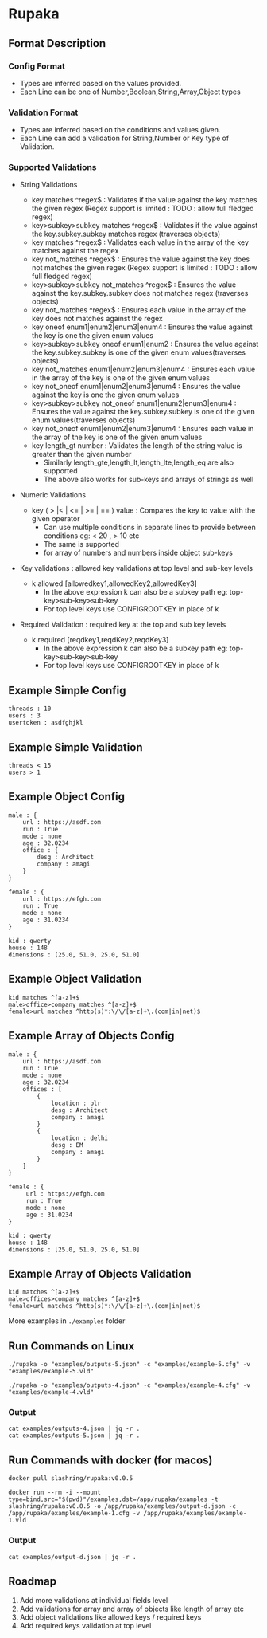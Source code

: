 # Rupaka

## Format Description 

### Config Format 
- Types are inferred based on the values provided. 
- Each Line can be one of Number,Boolean,String,Array,Object types


### Validation Format
- Types are inferred based on the conditions and values given.
- Each Line can add a validation for String,Number or Key type of Validation.

### Supported Validations

- String Validations
  - key matches ^regex$ : Validates if the value against the key matches the given regex (Regex support is limited : TODO : allow full fledged regex)
  - key>subkey>subkey matches ^regex$ : Validates if the value against the key.subkey.subkey matches regex (traverses objects)
  - key matches ^regex$ : Validates each value in the array of the key matches against the regex 
  - key not_matches ^regex$ : Ensures the value against the key does not matches the given regex (Regex support is limited : TODO : allow full fledged regex)
  - key>subkey>subkey not_matches ^regex$ : Ensures the value against the key.subkey.subkey does not matches regex (traverses objects)
  - key not_matches ^regex$ : Ensures each value in the array of the key does not matches against the regex 
  - key oneof enum1|enum2|enum3|enum4 : Ensures the value against the key is one the given enum values
  - key>subkey>subkey oneof enum1|enum2 : Ensures the value against the key.subkey.subkey is one of the given enum values(traverses objects)
  - key not_matches enum1|enum2|enum3|enum4 : Ensures each value in the array of the key is one of the given enum values 
  - key not_oneof enum1|enum2|enum3|enum4 : Ensures the value against the key is one the given enum values
  - key>subkey>subkey not_oneof enum1|enum2|enum3|enum4 : Ensures the value against the key.subkey.subkey is one of the given enum values(traverses objects)
  - key not_oneof enum1|enum2|enum3|enum4 : Ensures each value in the array of the key is one of the given enum values 
  - key length_gt number : Validates the length of the string value is greater than the given number
    - Similarly length_gte,length_lt,length_lte,length_eq are also supported
    - The above also works for sub-keys and arrays of strings as well
- Numeric Validations 
  - key ( > |< | <= | >= | == ) value : Compares the key to value with the given operator
    - Can use multiple conditions in separate lines to provide between conditions eg: < 20 , > 10 etc
    - The same is supported
    - for array of numbers and numbers inside object sub-keys

- Key validations : allowed key validations at top level and sub-key levels
  - k allowed [allowedkey1,allowedKey2,allowedKey3]
    - In the above expression k can also be a subkey path eg: top-key>sub-key>sub-key
    - For top level keys use CONFIGROOTKEY in place of k
- Required Validation : required key at the top and sub key levels  
  - k required [reqdkey1,reqdKey2,reqdKey3]
    - In the above expression k can also be a subkey path eg: top-key>sub-key>sub-key
    - For top level keys use CONFIGROOTKEY in place of k


## Example Simple Config 

```
threads : 10
users : 3
usertoken : asdfghjkl
```

## Example Simple Validation 

```
threads < 15
users > 1

```


## Example Object Config 

```
male : {
    url : https://asdf.com
    run : True
    mode : none
    age : 32.0234
    office : {
        desg : Architect
        company : amagi
    }
}

female : {
    url : https://efgh.com
    run : True
    mode : none
    age : 31.0234
}

kid : qwerty
house : 148
dimensions : [25.0, 51.0, 25.0, 51.0]
```

## Example Object Validation 

```
kid matches ^[a-z]+$
male>office>company matches ^[a-z]+$
female>url matches ^http(s)*:\/\/[a-z]+\.(com|in|net)$
```

## Example Array of Objects Config 

```
male : {
    url : https://asdf.com
    run : True
    mode : none
    age : 32.0234
    offices : [
        {
            location : blr
            desg : Architect
            company : amagi
        }
        {
            location : delhi
            desg : EM
            company : amagi
        }
    ]
}

female : {
     url : https://efgh.com
     run : True
     mode : none
     age : 31.0234
}

kid : qwerty
house : 148
dimensions : [25.0, 51.0, 25.0, 51.0]
```

## Example Array of Objects Validation 

```
kid matches ^[a-z]+$
male>offices>company matches ^[a-z]+$
female>url matches ^http(s)*:\/\/[a-z]+\.(com|in|net)$
```

More examples in ```./examples``` folder

## Run Commands on Linux

```
./rupaka -o "examples/outputs-5.json" -c "examples/example-5.cfg" -v "examples/example-5.vld"
```

```
./rupaka -o "examples/outputs-4.json" -c "examples/example-4.cfg" -v "examples/example-4.vld"
``` 


### Output 

```
cat examples/outputs-4.json | jq -r .
cat examples/outputs-5.json | jq -r .
```

## Run Commands with docker (for macos)

```
docker pull slashring/rupaka:v0.0.5
```

```
docker run --rm -i --mount type=bind,src="$(pwd)"/examples,dst=/app/rupaka/examples -t slashring/rupaka:v0.0.5 -o /app/rupaka/examples/output-d.json -c /app/rupaka/examples/example-1.cfg -v /app/rupaka/examples/example-1.vld
```

### Output 

```
cat examples/output-d.json | jq -r .
```

## Roadmap 

1. Add more validations at individual fields level
2. Add validations for array and array of objects like length of array etc
3. Add object validations like allowed keys / required keys 
4. Add required keys validation at top level


